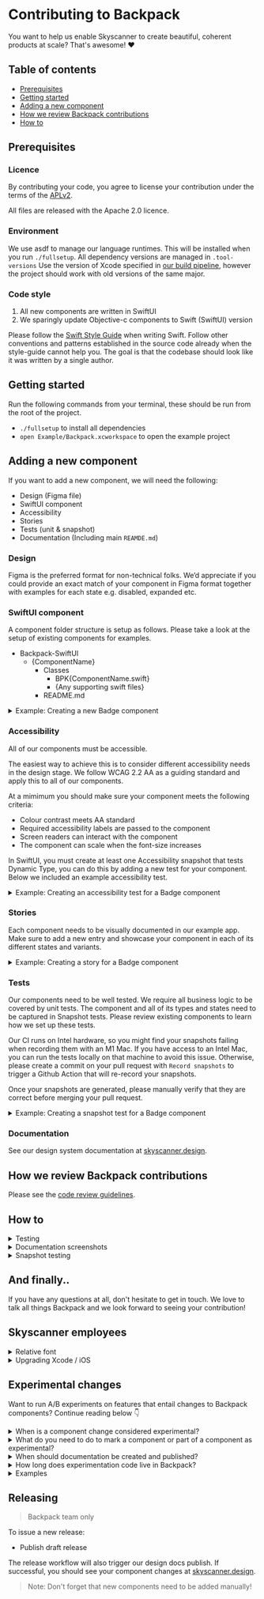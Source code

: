 # Contributing to Backpack
You want to help us enable Skyscanner to create beautiful, coherent products at scale? That's awesome! ❤️

## Table of contents

* [Prerequisites](#prerequisites)
* [Getting started](#getting-started)
* [Adding a new component](#adding-a-new-component)
* [How we review Backpack contributions](#how-we-review-backpack-contributions)
* [How to](#how-to)

## Prerequisites

### Licence
By contributing your code, you agree to license your contribution under the terms of the [APLv2](./LICENSE).

All files are released with the Apache 2.0 licence.

### Environment

We use asdf to manage our language runtimes. This will be installed when you run `./fullsetup`. All dependency versions are managed in `.tool-versions`
Use the version of Xcode specified in [our build pipeline](https://github.com/Skyscanner/backpack-ios/blob/main/.github/workflows/_build.yml#L136), however the project should work with old versions of the same major. 

### Code style

1. All new components are written in SwiftUI
1. We sparingly update Objective-c components to Swift (SwiftUI) version

Please follow the [Swift Style Guide](https://google.github.io/swift/) when writing Swift. Follow other conventions and patterns established in the source code already when the style-guide cannot help you. The goal is that the codebase should look like it was written by a single author.

## Getting started
Run the following commands from your terminal, these should be run from the root of the project. 

- `./fullsetup` to install all dependencies
- `open Example/Backpack.xcworkspace` to open the example project

## Adding a new component
If you want to add a new component, we will need the following:

- Design (Figma file)
- SwiftUI component
- Accessibility
- Stories
- Tests (unit & snapshot)
- Documentation (Including main `REAMDE.md`)

### Design

Figma is the preferred format for non-technical folks. We’d appreciate if you could provide an exact match of your component in Figma format together with examples for each state e.g. disabled, expanded etc.

### SwiftUI component

A component folder structure is setup as follows. Please take a look at the setup of existing components for examples. 

* Backpack-SwiftUI
    - {ComponentName}
        - Classes
            - BPK{ComponentName.swift}
            - {Any supporting swift files}
        - README.md
        
<details>
<summary>Example: Creating a new Badge component</summary>
        
```swift
/// A view that displays one line of text with an optional icon
/// By default the style of BPKBadge is set to `.normal`
///
/// Use `badgeStyle(_ style: BPKBadge.Style)` to change the style of the badge
///
public struct BPKBadge: View {
    private let title: String
    private let icon: BPKIcon?
    private var style: BPKBadge.Style = .normal
    
    public init(_ title: String, icon: BPKIcon? = nil) {
        self.title = title
        self.icon = icon
    }
    
    public var body: some View {
        content
            .padding([.leading, .trailing], .md)
            .padding([.top, .bottom], .sm)
            .frame(minHeight: 24)
            .background(style.backgroundColor)
            .clipShape(RoundedRectangle(cornerRadius: .xs))
            .outline(style.borderColor, cornerRadius: .xs)
            .accessibilityElement()
            .accessibilityLabel(title)
            .if(!BPKFont.enableDynamicType, transform: {
                $0.sizeCategory(.large)
            })
    }
    
    /// Sets the style of the badge
    ///
    /// - Parameter style: The `BPKBadge.Style` to change the appearance
    ///   view.
    ///
    /// - Returns: A BPKBadge that uses the style you supply.
    public func badgeStyle(_ style: BPKBadge.Style) -> BPKBadge {
        var result = self
        result.style = style
        return result
    }
    
    public func createBadgeIconView(icon: BPKIcon?) -> BPKIconView? {
        guard let badgeIcon = icon else {
            switch style {
            case .success:
                return BPKIconView(BPKIcon.tickCircle, size: .small)
            case .warning:
                return BPKIconView(BPKIcon.informationCircle, size: .small)
            case .destructive:
                return BPKIconView(BPKIcon.exclamation, size: .small)
            default:
                return nil
            }
        }
        return BPKIconView(badgeIcon, size: .small)
    }
    
    private var content: some View {
        HStack(spacing: .sm) {
            if let badgeIconView = createBadgeIconView(icon: icon) {
                badgeIconView.foregroundColor(style.iconColor)
            }
            BPKText(title, style: .footnote)
                .foregroundColor(style.foregroundColor)
        }
    }
    public enum Style {
        case normal, strong, success, warning, destructive, inverse, outline, brand
    }
}


```
</details>
        

### Accessibility
All of our components must be accessible. 

The easiest way to achieve this is to consider different accessibility needs in the design stage. We follow WCAG 2.2 AA as a guiding standard and apply this to all of our components. 

At a mimimum you should make sure your component meets the following criteria:

* Colour contrast meets AA standard
* Required accessibility labels are passed to the component
* Screen readers can interact with the component
* The component can scale when the font-size increases

In SwiftUI, you must create at least one Accessibility snapshot that tests Dynamic Type, you can do this by adding a new test for your component. Below we included an example accessibility test.

<details>
<summary>Example: Creating an accessibility test for a Badge component</summary>

Here's an example of a simple accessibility test for the Badge component:

```swift
func test_accessibility() {
    let badge = BPKBadge("Test badge", icon: .accessibility)
    assertA11ySnapshot(badge)
}
```
</details>

### Stories
Each component needs to be visually documented in our example app. Make sure to add a new entry and showcase your component in each of its different states and variants.

<details>
<summary>Example: Creating a story for a Badge component</summary>

Here's an example of a complete story for the Badge component with multiple variants:

 ```swift
 struct BadgeExampleVIew: View {
    var body: some View {
        ZStack {
            Color(.canvasColor)
                .ignoresSafeArea()
            VStack(spacing: 0) {
                makeBadgeRow(text: "Normal", icon: .tickCircle, style: .normal)
                makeBadgeRow(text: "Strong", icon: .tickCircle, style: .strong)
                makeBadgeRow(text: "Success", icon: .tickCircle, style: .success)
                makeBadgeRow(text: "Warning", icon: .informationCircle, style: .warning)
                makeBadgeRow(text: "Critical", icon: .exclamation, style: .destructive)
                makeBadgeRow(text: "Inverse", icon: .tickCircle, style: .inverse, background: .corePrimaryColor)
                makeBadgeRow(text: "Outline", icon: .tickCircle, style: .outline, background: .corePrimaryColor)
                makeBadgeRow(text: "Brand", icon: .priceTag, style: .brand)
                Spacer()
            }
        }
    }
    
    private func makeBadgeRow(
        text: String,
        icon: Backpack_SwiftUI.BPKIcon,
        style: Backpack_SwiftUI.BPKBadge.Style,
        background: Backpack_SwiftUI.BPKColor = .canvasColor
    ) -> some View {
        HStack {
            Spacer()
            if ![BPKBadge.Style.success, BPKBadge.Style.warning, BPKBadge.Style.destructive].contains(style) {
                BPKBadge(text)
                    .badgeStyle(style)
            } else {
                Spacer()
            }
            Spacer()
            BPKBadge(text, icon: icon)
                .badgeStyle(style)
            Spacer()
        }
        .padding()
        .background(background)
    }
}
 ```
 
 This story will need to be added to the ComponentCellsProvider struct
 
 ```swift
     private func badge() -> CellDataSource {
        ComponentCellDataSource(
            title: "Badges",
            tabs: [
                .swiftui(presentable: CustomPresentable(generateViewController: {
                    ContentUIHostingController(BadgeExampleVIew())
                }))
            ],
            showChildren: { showComponent(title: "Badges", tabs: $0) }
        )
    }
 ```
 
 Don't forget to add it to the cells' datasources
  
 ```swift
     func cells() -> [Components.Cell] {
        let dataSources: [CellDataSource] = [
            ...
            badge(),
            ...
            ]
        return dataSources.map(\.cell)
    }
 ```
 
</details>

### Tests
Our components need to be well tested. We require all business logic to be covered by unit tests. The component and all of its types and states need to be captured in Snapshot tests. Please review existing components to learn how we set up these tests.

Our CI runs on Intel hardware, so you might find your snapshots failing when recording them with an M1 Mac. If you have access to an Intel Mac, you can run the tests locally on that machine to avoid this issue.
Otherwise, please create a commit on your pull request with `Record snapshots` to trigger a Github Action that will re-record your snapshots. 

Once your snapshots are generated, please manually verify that they are correct before merging your pull request.

<details>
<summary>Example: Creating a snapshot test for a Badge component</summary>

Here's an example of a simple snapshot test for the Badge component:

 ```swift
     func test_badgeWithoutIcon() {
        // Then
        assertSnapshot(
                BPKBadge("Test badge", icon: nil)
            }
        )
    }
     
     func test_badgeWithIcon() {
        // Then
        assertSnapshot(
                BPKBadge("Test badge", icon: .tickCircle)
            }
        )
    }
 ```
For components with many variants, you can use parameterized tests:

```swift
       let styles: [(BPKBadge.Style, BPKColor)] = [
        (.normal, .surfaceDefaultColor),
        (.strong, .surfaceDefaultColor),
        (.success, .surfaceDefaultColor),
        (.warning, .surfaceDefaultColor),
        (.destructive, .surfaceDefaultColor),
        (.inverse, .surfaceHighlightColor),
        (.outline, .surfaceHighlightColor),
        (.brand, .surfaceDefaultColor)
    ]
    
    private func testView(icon: BPKIcon? = nil) -> some View {
        VStack(spacing: 0) {
            ForEach(styles, id: \.0) {
                BPKBadge("Test badge", icon: icon)
                    .badgeStyle($0.0)
                    .padding(4)
                    .background($0.1)
            }
        }
    }

    func test_allBadgesWithoutIcon() {
        // Then
        assertSnapshot(testView())
    }
    
    func test_allBadgesWithIcon() {
        // Then
        assertSnapshot(testView(icon: .tickCircle))
    }
 ```
 
 </details>

### Documentation
See our design system documentation at [skyscanner.design](https://www.skyscanner.design).

## How we review Backpack contributions

Please see the [code review guidelines](https://github.com/Skyscanner/backpack/blob/main/CODE_REVIEW_GUIDELINES.md).

## How to

<details>
    <summary>Testing</summary>

Tests can be run as usual from Xcode(Product -> Test or cmd+U). Snapshot tests should be run on the [device specified for CI](https://github.com/Skyscanner/backpack-ios/blob/main/scripts/ci#L7) with the Xcode version defined in [the _test.yml workflow](https://github.com/Skyscanner/backpack-ios/blob/main/.github/workflows/_test.yml#L62).
</details>

<details>
    <summary>Documentation screenshots</summary>

### Taking screenshots

The _screenshots_ folder stores all of the screenshots we use on the [documentation site](https://skyscanner.design). If you change the appearance of a component you must update the screenshots accordingly. To do this, run:

```
./scripts/take-screenshots
```

The script takes 10-15 minutes.

### Taking a subset of screenshots

It's possible to take only a subset of the screenshots which greatly speeds up the process.

To do this follow the following steps:


1. Update `Example/Backpack Screenshot/SwiftUIScreenshots` to capture screenshots of the new componenet. Please note that the screenshots will appear as they do in the component entry in (Stories)[https://github.com/Skyscanner/backpack-ios/blob/AlaaAmrAmin-patch-1/CONTRIBUTING.md#stories]. 
2. In `Example/Backpack Screenshot/BackpackSnapshotTestCase.swift` change the `runOnly` property per the guide in the comment.
3. Run the screenshots as above (using the `./scripts/take-screenshots` script)
4. Note that all other screenshots will be deleted in the process, so make sure you only commit the ones you generated not the deletions.
</details>

<details>
    <summary>Snapshot testing</summary>

Snapshot tests are used to capture images of components under different configurations. When you add or change a snapshot test, test images will need to be recaptured on CI to ensure consistency. Create an empty commit to regenerate snapshots:

```
git commit --allow-empty -m "record snapshots"
```

After checking on your PR that the new snapshots are as expected, create a new empty commit to rerun the tests on the CI

```
git commit --allow-empty -m "Retry"
```

If you want to test your snapshot tests locally change `isRecording = false` to `isRecording = true` in the relevant test file and re-run the tests on the [device specified for CI](https://github.com/Skyscanner/backpack-ios/blob/main/scripts/ci#L7). This will update the images on disk. Remember to revert `isRecording` and the snapshot updates afterwards otherwise the tests will fail. 
</details>

## And finally..

If you have any questions at all, don't hesitate to get in touch. We love to talk all things Backpack and we look forward to seeing your contribution!


## Skyscanner employees

<details>
    <summary>Relative font</summary>

Our fonts can only be used by Skyscanner employees. If you don't work for Skyscanner don't worry - the Example app will still work just fine with iOS system font too!

To use our `Skyscanner Relative` font-face in the example app do the following:

- Make sure you're connected to the VPN.
- If you've already done a `pod install`, delete `Example/Pods`.
- Set the environment variable using `export BPK_USE_RELATIVE=1`. (Put this in your `.bashrc`/`.zshrc` for convenience.)
- Setup the project as [above](#setup).

During pod install, fonts will be downloaded and made available to the project automatically.
</details>

<details>
    <summary>Upgrading Xcode / iOS</summary>

## Upgrading Xcode/iOS

As new versions of Xcode and iOS are released, we have to upgrade both to stay up to date with the main Skyscanner app, as well as what travellers are using. Our aim is to run our main test suite and snapshot tests on the dominate iOS version in use by Skyscanner travellers. At the time of a new release we continue to run our test suite on the previous major version until the new release has reached sufficient volume **and** the main app has moved to testing on the new version.

### How to upgrade

1. Change the value of `runs-on` in [`ci.yml`](./.github/workflows/ci.yml#26). The new value should be on of the [available environments](https://github.com/actions/virtual-environments/tree/main/images/macos) in GitHub Actions.
1. Update the `BUILD_SDK` variable in [`Rakefile`](./Rakefile#5) to the new build SDK we should use.
1. Update `correctMajorVersion` and `correctMinorVersion` in [`BPKSnapshotTest`](./Example/SnapshotTests/BPKSnapshotTest.h).
1. Update `expectedMajorVersion` and `expectedMinorVersion` in [`BPKSnapshotTest.swift`](./Example/SnapshotTests/BPKSnapshotTest.swift#26).
1. Run all snapshot tests.
1. **Review the failing snapshots thoroughly.** Most likely, all snapshots will have changed, **but** the diffs should be miniscule and mostly to do with changes in Apple's fonts.
1. **Run all snapshot tests in record mode.** At the time of writing this involves manually setting `recordMode` in every test case, we should have a better method than this, but alas we don't :(
1. Manually test the example app with the new version.
</details>

## Experimental changes

Want to run A/B experiments on features that entail changes to Backpack components? Continue reading below 👇

<details>
<summary>When is a component change considered experimental?</summary>

If the component or change you want to contribute to Backpack is not stable and it depends on the results of an experiment then it is considered experimental.

</details>

<details>
<summary>What do you need to do to mark a component or part of a component as experimental?</summary>

This will depend on what kind of change you are contributing.

**Patch and minor changes**

For patch and minor changes, you should use AppleDoc annotations. AppleDoc is a widely used and supported tool in the Swift ecosystem that allows developers to document their code. AppleDoc comments will be visible in Xcode.

**Major**

For major changes, you should create a new experimental V2 component. If the experiment is successful, the old component should be deprecated.

Any follow-up changes to experimental components will not be considered breaking.
</details>

<details>
<summary>When should documentation be created and published?</summary>

Each Bpk component has a corresponding README file which contains information about the component such as usage examples and API documentation. Our components' full documentation is at [skyscanner.design](https://www.skyscanner.design). New experimental components should have a README file, but don’t need to be published to [skyscanner.design](https://www.skyscanner.design). Make sure the README file reflects the component is experimental! When an experiment has run and is considered successful and so the change is stable, documentation can be published.

For changes to existing components, make sure the API documentation is updated to indicate if something is experimental.
    
Major changes will often require a migration guide. If an experiment is considered succesful, you should add a migration guide within the docs folder located in the respective component folder.

</details>

<details>
<summary>How long does experimentation code live in Backpack?</summary>

Experimentation code should be cleaned up at most 2 weeks after an experiment has completed. In the case of a successful experiment, annotations should be removed and documentation should be published. In the case of an unsuccessful experiment, the code should be removed altogether.
</details>

<details>
<summary>Examples</summary>

Here’s an end-to-end example on how to add an experimental prop to a Bpk component:

1. Reach out to Koala with the proposed change
2. Contribute code changes. Make sure the API table is updated too!
```swift
/// - Experiment: This property is experimental and subject to change. Use with caution
public var type: BPKChipType = .option {
    didSet {
        updateLookAndFeel()
    }
}
```
3. Released by Donburi
4. Adopt changes in project
5. Run experiment
    - if experiment is successful, publish documentation (only Donburi members) and remove experimental code.
    - if experiment is unsuccessful and further iterations are needed, repeat from step 2. Otherwise, remove experimental code. That’s all!
</details>


## Releasing
> Backpack team only

To issue a new release:
* Publish draft release

The release workflow will also trigger our design docs publish. If successful, you should see your component changes at [skyscanner.design](https://skyscanner.design).

 > Note: Don't forget that new components need to be added manually!

